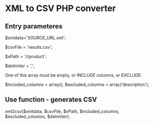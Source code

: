 # XML to CSV PHP converter


## Entry parameteres
$xmldata='SOURCE_URL.xml';

$csvFile = 'results.csv';

$xPath = '//product';

$delimiter = ',';

One of this array must be empty, or INCLUDE columns, or EXCLUDE:

$included_columns = array();  $excluded_columns = array('description');

## Use function - generates CSV
xml2csv($xmldata, $csvFile, $xPath, $included_columns, $excluded_columns, $delimiter);

